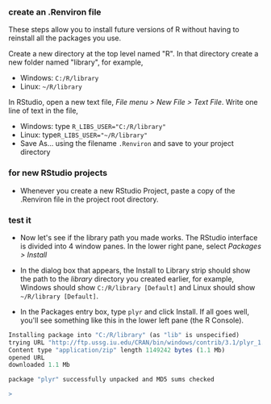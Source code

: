 ### create an .Renviron file

These steps allow you to install future versions of R without having to reinstall all the packages you use.

Create a new directory at the top level named "R". In that directory create a new folder named "library", for example,

-   Windows: `C:/R/library`
-   Linux: `~/R/library`

In RStudio, open a new text file, *File menu &gt; New File &gt; Text File*. Write one line of text in the file,

-   Windows: type `R_LIBS_USER="C:/R/library"`
-   Linux: type`R_LIBS_USER="~/R/library"`
-   Save As... using the filename `.Renviron` and save to your project directory

### for new RStudio projects

-   Whenever you create a new RStudio Project, paste a copy of the .Renviron file in the project root directory.

### test it

-   Now let's see if the library path you made works. The RStudio interface is divided into 4 window panes. In the lower right pane, select *Packages &gt; Install*

-   In the dialog box that appears, the Install to Library strip should show the path to the *library* directory you created earlier, for example, Windows should show `C:/R/library [Default]` and Linux should show `~/R/library [Default]`.

-   In the Packages entry box, type `plyr` and click Install. If all goes well, you'll see something like this in the lower left pane (the R Console).

``` r
Installing package into "C:/R/library" (as "lib" is unspecified)
trying URL "http://ftp.ussg.iu.edu/CRAN/bin/windows/contrib/3.1/plyr_1.8.1.zip"
Content type "application/zip" length 1149242 bytes (1.1 Mb)
opened URL
downloaded 1.1 Mb

package "plyr" successfully unpacked and MD5 sums checked

>
```
